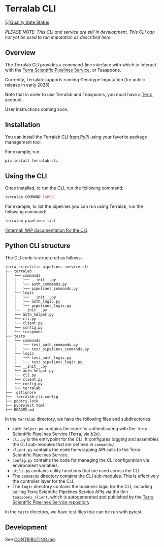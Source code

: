 # Terralab CLI

[![Quality Gate Status](https://sonarcloud.io/api/project_badges/measure?project=DataBiosphere_terra-scientific-pipelines-service-cli&metric=alert_status)](https://sonarcloud.io/summary/new_code?id=DataBiosphere_terra-scientific-pipelines-service-cli)

*PLEASE NOTE: This CLI and service are still in development. This CLI can not yet be used to run imputation as described here.*

## Overview
The Terralab CLI provides a command-line interface with which to interact with the [Terra Scientific Pipelines Service](https://github.com/DataBiosphere/terra-scientific-pipelines-service/blob/main/README.md), or Teaspoons.

Currently, Terralab supports running Genotype Imputation (for public release in early 2025).

Note that in order to use Terralab and Teaspoons, you must have a [Terra](https://app.terra.bio/) account.

User instructions coming soon.


## Installation
You can install the Terralab CLI [from PyPi](https://pypi.org/project/terralab-cli/) using your favorite package management tool. 

For example, run
```bash
pip install terralab-cli
```

## Using the CLI
Once installed, to run the CLI, run the following command:
```bash
terralab COMMAND [ARGS]
```

For example, to list the pipelines you can run using Terralab, run the following command:
```bash
terralab pipelines list
```

[(Internal) WIP documentation for the CLI](https://docs.google.com/document/d/1ovbcHCzdyuC8RjFfkVJZiuDTQ_UAVrglSxSGaZwppoY/edit?tab=t.0#heading=h.jfsr3j3x0zjr).


## Python CLI structure
The CLI code is structured as follows:
```
terra-scientific-pipelines-service-cli
├── terralab
│   └── commands
│   │   └── __init__.py
│   │   └── auth_commands.py
│   │   └── pipelines_commands.py
│   └── logic
│   │   └── __init__.py
│   │   └── auth_logic.py
│   │   └── pipelines_logic.py
│   └── __init__.py
│   └── auth_helper.py
│   └── cli.py
│   └── client.py
│   └── config.py
│   └── teaspoons
├── tests
│   └── commands
│   │   └── test_auth_commands.py
│   │   └── test_pipelines_commands.py
│   └── logic
│   │   └── test_auth_logic.py
│   │   └── test_pipelines_logic.py
│   └── __init__.py
│   └── auth_helper.py
│   └── cli.py
│   └── client.py
│   └── config.py
│   └── terralab
├── .gitignore
├── .terralab-cli-config
├── poetry.lock
├── pyproject.toml
├── README.md
```

In the `terralab` directory, we have the following files and subdirectories:
- `auth_helper.py` contains the code for authenticating with the Terra Scientific Pipelines Service (Terra, via b2c).
- `cli.py` is the entrypoint for the CLI. It configures logging and assembles the CLI sub-modules that are defined in `commands/`.
- `client.py` contains the code for wrapping API calls to the Terra Scientific Pipelines Service.
- `config.py` contains the code for managing the CLI configuration via environment variables.
- `utils.py` contains utility functions that are used across the CLI.
- The `commands` directory contains the CLI sub-modules. This is effectively the controller layer for the CLI.
- The `logic` directory contains the business logic for the CLI, including calling Terra Scientific Pipelines Service APIs via the thin `teaspoons_client`, 
which is autogenerated and published by the [Terra Scientific Pipelines Service repository](https://github.com/DataBiosphere/terra-scientific-pipelines-service).

In the `tests` directory, we have test files that can be run with pytest.


## Development
See [CONTRIBUTING.md](CONTRIBUTING.md).
